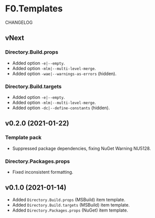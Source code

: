 # F0.Templates
CHANGELOG

## vNext
### Directory.Build.props
- Added option `-e|--empty`.
- Added option `-mlm|--multi-level-merge`.
- Added option `-wae|--warnings-as-errors` (hidden).

### Directory.Build.targets
- Added option `-e|--empty`.
- Added option `-mlm|--multi-level-merge`.
- Added option `-dc|--define-constants` (hidden).

## v0.2.0 (2021-01-22)
### Template pack
- Suppressed package dependencies, fixing NuGet Warning NU5128.

### Directory.Packages.props
- Fixed inconsistent formatting.

## v0.1.0 (2021-01-14)
- Added `Directory.Build.props` (MSBuild) item template.
- Added `Directory.Build.targets` (MSBuild) item template.
- Added `Directory.Packages.props` (NuGet) item template.
